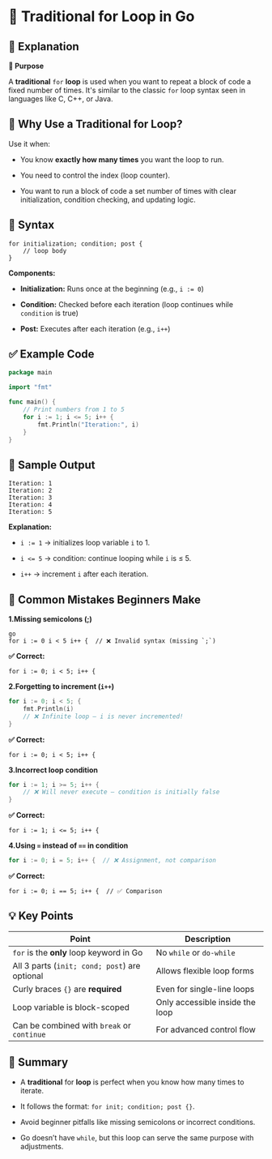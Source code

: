 # 🔁 Traditional for Loop in Go

## 📘 Explanation

**🧠 Purpose**

A **traditional** `for` **loop** is used when you want to repeat a block of code a fixed number of times. It's similar to the classic `for` loop syntax seen in languages like C, C++, or Java.

## 🤔 Why Use a Traditional for Loop?

Use it when:

- You know **exactly how many times** you want the loop to run.

- You need to control the index (loop counter).

- You want to run a block of code a set number of times with clear initialization, condition checking, and updating logic.

## 🧱 Syntax

```
for initialization; condition; post {
    // loop body
}

```
**Components:**

- **Initialization:** Runs once at the beginning (e.g., `i := 0`)

- **Condition:** Checked before each iteration (loop continues while `condition` is true)

- **Post:** Executes after each iteration (e.g., `i++`)

## ✅ Example Code 

```go
package main

import "fmt"

func main() {
    // Print numbers from 1 to 5
    for i := 1; i <= 5; i++ {
        fmt.Println("Iteration:", i)
    }
}

```

## 🧪 Sample Output

```
Iteration: 1
Iteration: 2
Iteration: 3
Iteration: 4
Iteration: 5

```
**Explanation:**

- `i := 1` → initializes loop variable `i` to 1.

- `i <= 5` → condition: continue looping while `i` is ≤ 5.

- `i++` → increment `i` after each iteration.

## 🔄 Common Mistakes Beginners Make

**1.Missing semicolons (;)**
```
go
for i := 0 i < 5 i++ {  // ❌ Invalid syntax (missing `;`)

```
**✅ Correct:**

```
for i := 0; i < 5; i++ {

```
**2.Forgetting to increment (`i++`)**
```go
for i := 0; i < 5; {
    fmt.Println(i)
    // ❌ Infinite loop — i is never incremented!
}

```
**✅ Correct:**

```
for i := 0; i < 5; i++ {

```
**3.Incorrect loop condition**
```go
for i := 1; i >= 5; i++ {
    // ❌ Will never execute — condition is initially false
}

```
**✅ Correct:**

```
for i := 1; i <= 5; i++ {

```
**4.Using `=` instead of `==` in condition**
```go
for i := 0; i = 5; i++ {  // ❌ Assignment, not comparison

```
**✅ Correct:**

```
for i := 0; i == 5; i++ {  // ✅ Comparison

```

## 💡 Key Points
| Point                                         | Description                     |
| --------------------------------------------- | ------------------------------- |
| `for` is the **only** loop keyword in Go      | No `while` or `do-while`        |
| All 3 parts (`init; cond; post`) are optional | Allows flexible loop forms      |
| Curly braces `{}` are **required**            | Even for single-line loops      |
| Loop variable is block-scoped                 | Only accessible inside the loop |
| Can be combined with `break` or `continue`    | For advanced control flow       |



## 🧠 Summary

- A **traditional** for **loop** is perfect when you know how many times to iterate.

- It follows the format: `for init; condition; post {}`.

- Avoid beginner pitfalls like missing semicolons or incorrect conditions.

- Go doesn’t have `while`, but this loop can serve the same purpose with adjustments.